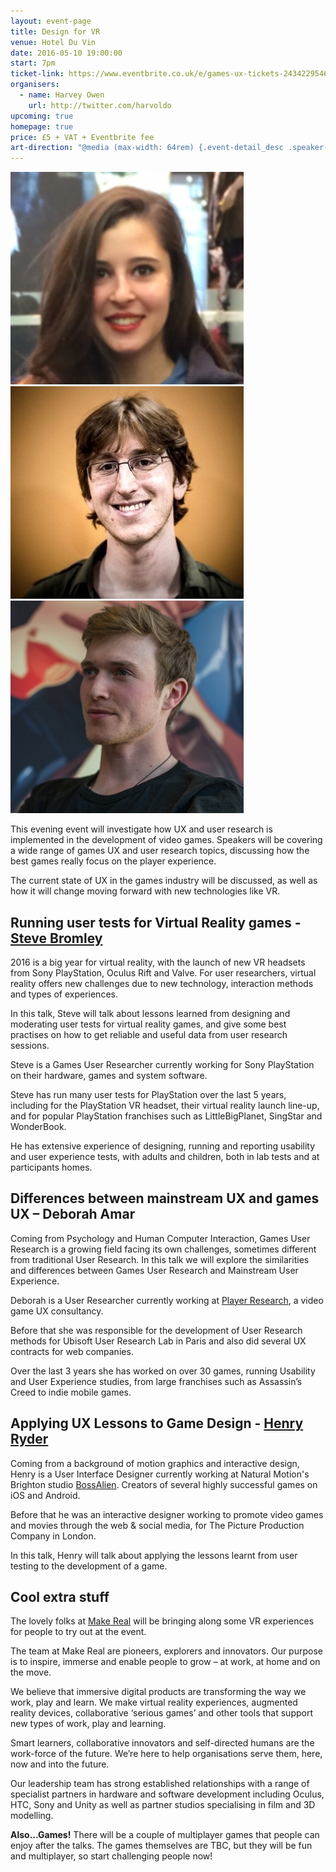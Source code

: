 ```yaml
---
layout: event-page  
title: Design for VR
venue: Hotel Du Vin
date: 2016-05-10 19:00:00
start: 7pm
ticket-link: https://www.eventbrite.co.uk/e/games-ux-tickets-24342295461
organisers:
  - name: Harvey Owen
    url: http://twitter.com/harvoldo
upcoming: true
homepage: true
price: £5 + VAT + Eventbrite fee
art-direction: "@media (max-width: 64rem) {.event-detail_desc .speaker-photo{width: 33.333%;}} @media (min-width: 65rem) {.event-detail_desc .speaker-photo {width: 20%;}} .speaker-photo {margin: 0; padding: 0; border: 0}"
---
```

<a href="#differences-between-mainstream-ux-and-games-ux--deborah-amar"><img id="deborah-amar" src="../portraits/deborah-amar.jpg" alt="Photo of Deborah Amar" class="speaker-photo"></a><a href="#running-user-tests-for-virtual-reality-games---steve-bromleyhttpstwittercomstevebromley"><img id="steve-bromley" src="../portraits/steve-bromley.jpg" alt="Photo of Steve Bromley" class="speaker-photo"></a><a href="#applying-ux-lessons-to-game-design---henry-ryderhttptwittercomhenryryder"><img id="henry-ryder" src="../portraits/Henry-Ryder.jpg" alt="Photo of Henry Ryder" class="speaker-photo"></a>

This evening event will investigate how UX and user research is implemented in the development of video games. Speakers will be covering a wide range of games UX and user research topics, discussing how the best games really focus on the player experience.

The current state of UX in the games industry will be discussed, as well as how it will change moving forward with new technologies like VR.

## Running user tests for Virtual Reality games - [Steve Bromley](https://twitter.com/Steve_Bromley)

2016 is a big year for virtual reality, with the launch of new VR headsets from Sony PlayStation, Oculus Rift and Valve.
For user researchers, virtual reality offers new challenges due to new technology, interaction methods and types of experiences.
 
In this talk, Steve will talk about lessons learned from designing and moderating user tests for virtual reality games, and give some best practises on how to get reliable and useful data from user research sessions.
 
Steve is a Games User Researcher currently working for Sony PlayStation on their hardware, games and system software.
 
Steve has run many user tests for PlayStation over the last 5 years, including for the PlayStation VR headset, their virtual reality launch line-up, and for popular PlayStation franchises such as LittleBigPlanet, SingStar and WonderBook.
 
He has extensive experience of designing, running and reporting usability and user experience tests, with adults and children, both in lab tests and at participants homes. 

## Differences between mainstream UX and games UX – Deborah Amar

Coming from Psychology and Human Computer Interaction, Games User Research is a growing field facing its own challenges, sometimes different from traditional User Research. In this talk we will explore the similarities and differences between Games User Research and Mainstream User Experience.  

Deborah is a User Researcher currently working at [Player Research](http://http://www.playerresearch.com), a video game UX consultancy. 

Before that she was responsible for the development of User Research methods for Ubisoft User Research Lab in Paris and also did several UX contracts for web companies. 

Over the last 3 years she has worked on over 30 games, running Usability and User Experience studies, from large franchises such as Assassin’s Creed to indie mobile games.

## Applying UX Lessons to Game Design - [Henry Ryder](http://twitter.com/henryryder)

Coming from a background of motion graphics and interactive design, Henry is a User Interface Designer currently working at Natural Motion's Brighton studio [BossAlien](http://bossalien.com). Creators of several highly successful games on iOS and Android.

Before that he was an interactive designer working to promote video games and movies through the web & social media, for The Picture Production Company in London.

In this talk, Henry will talk about applying the lessons learnt from user testing to the development of a game. 

## Cool extra stuff

The lovely folks at [Make Real](http://www.makereal.co.uk/) will be bringing along some VR experiences for people to try out at the event. 

The team at Make Real are pioneers, explorers and innovators. Our purpose is to inspire, immerse and enable people to grow – at work, at home and on the move.

We believe that immersive digital products are transforming the way we work, play and learn. We make virtual reality experiences, augmented reality devices, collaborative ‘serious games’ and other tools that support new types of work, play and learning.

Smart learners, collaborative innovators and self-directed humans are the work-force of the future. We’re here to help organisations serve them, here, now and into the future.

Our leadership team has strong established relationships with a range of specialist partners in hardware and software development including Oculus, HTC, Sony and Unity as well as partner studios specialising in film and 3D modelling.

**Also…Games!**
There will be a couple of multiplayer games that people can enjoy after the talks. The games themselves are TBC, but they will be fun and multiplayer, so start challenging people now!


